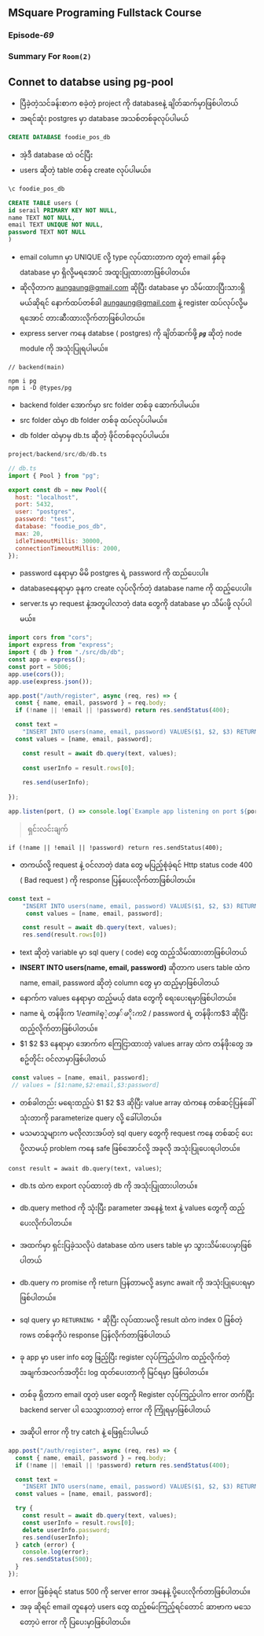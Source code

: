 ﻿## MSquare Programing Fullstack Course
### Episode-*69* 
### Summary For `Room(2)`
## Connet to databse using pg-pool
- ပြီခဲ့တဲ့သင်ခန်းစာက စခဲ့တဲ့ project ကို databaseနဲ့ ချိတ်ဆက်မှာဖြစ်ပါတယ်
- အရင်ဆုံး postgres မှာ database အသစ်တစ်ခုလုပ်ပါမယ်
```sql
CREATE DATABASE foodie_pos_db
```
- အဲ့ဒီ database ထဲ ၀င်ပြီး
- users ဆိုတဲ့ table တစ်ခု create လုပ်ပါမယ်။

```sql
\c foodie_pos_db
```
```sql
CREATE TABLE users (
id serail PRIMARY KEY NOT NULL,
name TEXT NOT NULL,
email TEXT UNIQUE NOT NULL,
password TEXT NOT NULL
)
```
- email column မှာ UNIQUE လို့ type လုပ်ထားတာက တူတဲ့ email နှစ်ခု database မှာ ရှိလို့မရအောင် အထူးပြုထားတာဖြစ်ပါတယ်။
- ဆိုလိုတာက aungaung@gmail.com ဆိုပြီး database မှာ သိမ်းထားပြီးသားရှိမယ်ဆိုရင် နောက်ထပ်တစ်ခါ aungaung@gmail.com နဲ့ register ထပ်လုပ်လို့မရအောင် တားဆီးထားလိုက်တာဖြစ်ပါတယ်။
- express server ကနေ databse ( postgres) ကို ချိတ်ဆက်ဖို့ ***`pg`*** ဆိုတဲ့ node module ကို အသုံးပြုရပါမယ်။
```console
// backend(main)

npm i pg
npm i -D @types/pg
```
- backend folder အောက်မှာ src folder တစ်ခု  ဆောက်ပါမယ်။
- src folder ထဲမှာ db folder တစ်ခု ထပ်လုပ်ပါမယ်။
- db folder ထဲမှာမှ db.ts ဆိုတဲ့ ဖိုင်တစ်ခုလုပ်ပါမယ်။
```sql
project/backend/src/db/db.ts
```
```js
// db.ts
import { Pool } from "pg";

export const db = new Pool({
  host: "localhost",
  port: 5432,
  user: "postgres",
  password: "test",
  database: "foodie_pos_db",
  max: 20,
  idleTimeoutMillis: 30000,
  connectionTimeoutMillis: 2000,
});

```
- password နေရာမှာ မိမိ postgres ရဲ့ password ကို ထည်ပေးပါ။
- databaseနေရာမှာ ခုနက create လုပ်လိုက်တဲ့ database name  ကို ထည့်ပေးပါ။
- server.ts မှာ request နဲ့အတူပါလာတဲ့ data တွေကို database မှာ သိမ်းဖို့ လုပ်ပါမယ်။
```js
import cors from "cors";
import express from "express";
import { db } from "./src/db/db";
const app = express();
const port = 5006;
app.use(cors());
app.use(express.json());

app.post("/auth/register", async (req, res) => {
  const { name, email, password } = req.body;
  if (!name || !email || !password) return res.sendStatus(400);

  const text =
    "INSERT INTO users(name, email, password) VALUES($1, $2, $3) RETURNING *";
  const values = [name, email, password];

    const result = await db.query(text, values);
    
    const userInfo = result.rows[0];
   
    res.send(userInfo);
  
});

app.listen(port, () => console.log(`Example app listening on port ${port}!`));

```
> ရှင်းလင်းချက်

    if (!name || !email || !password) return res.sendStatus(400);

- တကယ်လို့ request နဲ့ ၀င်လာတဲ့ data တွေ မပြည့်စုံခဲ့ရင် Http status code 400 ( Bad request ) ကို response ပြန်ပေးလိုက်တာဖြစ်ပါတယ်။
```js
const text =
    "INSERT INTO users(name, email, password) VALUES($1, $2, $3) RETURNING *";
     const values = [name, email, password];

    const result = await db.query(text, values);
    res.send(result.rows[0])
```
- text ဆိုတဲ့ variable မှာ sql query ( code) တွေ ထည့်သိမ်းထားတာဖြစ်ပါတယ်
- **INSERT INTO users(name, email, password)** ဆိုတာက users table ထဲက  name, email, password ဆိုတဲ့ column တွေ မှာ ထည့်မှာဖြစ်ပါတယ်
- နောက်က values နေရာမှာ ထည့်မယ့် data တွေကို ရေးပေးရမှာဖြစ်ပါတယ်။
- name ရဲ့ တန်ဖိုးက $1  / eamil ရဲ့ တန်ဖိုးက$2 / password ရဲ့ တန်ဖိုးက$3 ဆိုပြီး ထည့်လိုက်တာဖြစ်ပါတယ်။
- $1 $2 $3 နေရာမှာ အောက်က ကြေငြာထားတဲ့ values array ထဲက တန်ဖိုးတွေ အစဥ်တိုင်း ၀င်လာမှာဖြစ်ပါတယ်
```js
 const values = [name, email, password];
 // values = [$1:name,$2:email,$3:password]
 ```
 - တစ်ခါတည်း မရေးထည့်ပဲ $1 $2 $3 ဆိုပြီး value array ထဲကနေ တစ်ဆင့်ပြန်ခေါ်သုံးတာကို parameterize query လို့ ခေါ်ပါတယ်။
 - မသမာသူများက မလိုလားအပ်တဲ့ sql query တွေကို request ကနေ တစ်ဆင့် ပေးပို့လာမယ့် problem ကနေ safe ဖြစ်အောင်လို့ အခုလို အသုံးပြုပေးရပါတယ်။

`const result = await db.query(text, values)`;
- db.ts ထဲက export လုပ်ထားတဲ့ db ကို အသုံးပြုထားပါတယ်။
- db.query method ကို သုံးပြီး parameter အနေနဲ့ text နဲ့ values တွေကို ထည့်ပေးလိုက်ပါတယ်။
- အထက်မှာ ရှင်းပြခဲ့သလိုပဲ database ထဲက users table မှာ သွားသိမ်းပေးမှာဖြစ်ပါတယ်
- db.query က promise ကို return ပြန်တာမလို့ async await ကို အသုံးပြုပေးရမှာဖြစ်ပါတယ်။

- sql query မှာ `RETURNING *` ဆိုပြီး လုပ်ထားမလို့  result ထဲက index 0 ဖြစ်တဲ့ rows တစ်ခုကိုပဲ response ပြန်လိုက်တာဖြစ်ပါတယ်
- ခု app မှာ user info တွေ ဖြည့်ပြီး register လုပ်ကြည့်ပါက ထည့်လိုက်တဲ့ အချက်အလက်အတိုင်း log ထုတ်ပေးတာကို မြင်ရမှာ ဖြစ်ပါတယ်။
- တစ်ခု ရှိတာက email တူတဲ့ user တွေကို Register လုပ်ကြည့်ပါက error တက်ပြီး backend server ပါ သေသွားတာတဲ့ error ကို ကြုံရမှာဖြစ်ပါတယ်
- အဆိုပါ error ကို try catch နဲ့ ဖြေရှင်းပါမယ်
```js
app.post("/auth/register", async (req, res) => {
  const { name, email, password } = req.body;
  if (!name || !email || !password) return res.sendStatus(400);

  const text =
    "INSERT INTO users(name, email, password) VALUES($1, $2, $3) RETURNING *";
  const values = [name, email, password];

  try {
    const result = await db.query(text, values);
    const userInfo = result.rows[0];
    delete userInfo.password;
    res.send(userInfo);
  } catch (error) {
    console.log(error);
    res.sendStatus(500);
  }
});
```
- error ဖြစ်ခဲ့ရင် status 500 ကို server error အနေနဲ့ ပို့ပေးလိုက်တာဖြစ်ပါတယ်။
- အခု ဆိုရင် email တူနေတဲ့ users တွေ ထည့်စမ်းကြည့်ရင်တောင် ဆာဗာက မသေတော့ပဲ error ကို ပြပေးမှာဖြစ်ပါတယ်။
